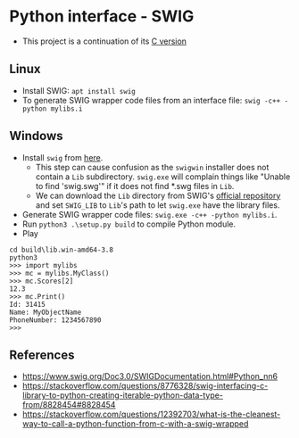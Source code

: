 # Python interface - SWIG

* This project is a continuation of its [C version](../../../c/04_fancy-functions/04_python-interface/3_calling-c-from-python-swig/)

## Linux

* Install SWIG: `apt install swig`
* To generate SWIG wrapper code files from an interface file:
`swig -c++ -python mylibs.i`

## Windows

* Install `swig` from [here](https://www.swig.org/download.html).
    * This step can cause confusion as the `swigwin` installer
     does not contain a `Lib` subdirectory. `swig.exe` will complain things
     like "Unable to find 'swig.swg'" if it does not find *.swg files in `Lib`.
    * We can download the `Lib` directory from SWIG's
    [official repository](https://github.com/swig/swig/tree/master/Lib)
    and set `SWIG_LIB` to `Lib`'s path to let `swig.exe` have the library files.
* Generate SWIG wrapper code files: `swig.exe -c++ -python mylibs.i`.
* Run `python3 .\setup.py build` to compile Python module.
* Play
```
cd build\lib.win-amd64-3.8
python3
>>> import mylibs
>>> mc = mylibs.MyClass()
>>> mc.Scores[2]
12.3
>>> mc.Print()
Id: 31415
Name: MyObjectName
PhoneNumber: 1234567890
>>>
```

## References

* https://www.swig.org/Doc3.0/SWIGDocumentation.html#Python_nn6
* https://stackoverflow.com/questions/8776328/swig-interfacing-c-library-to-python-creating-iterable-python-data-type-from/8828454#8828454
* https://stackoverflow.com/questions/12392703/what-is-the-cleanest-way-to-call-a-python-function-from-c-with-a-swig-wrapped